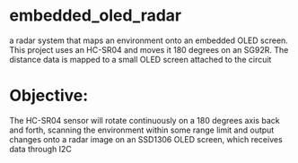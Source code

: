 # embedded_oled_radar
a radar system that maps an environment onto an embedded OLED screen. This project uses an HC-SR04 and moves it 180 degrees on an SG92R. The distance data is mapped to a small OLED screen attached to the circuit

# Objective:
The HC-SR04 sensor will rotate continuously on a 180 degrees axis back and forth, scanning the environment within some range limit and output changes onto a radar image on an SSD1306 OLED screen, which receives data through I2C

